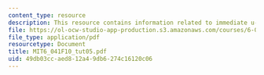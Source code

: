 ```yaml
---
content_type: resource
description: This resource contains information related to immediate u-turns.
file: https://ol-ocw-studio-app-production.s3.amazonaws.com/courses/6-041-probabilistic-systems-analysis-and-applied-probability-fall-2010/49db03ccaed812a49db6274c16120c06_MIT6_041F10_tut05.pdf
file_type: application/pdf
resourcetype: Document
title: MIT6_041F10_tut05.pdf
uid: 49db03cc-aed8-12a4-9db6-274c16120c06
---
```

